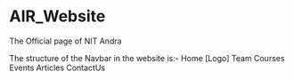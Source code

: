 # AIR_Website
The Official page of NIT Andra


The structure of the Navbar in the website is:-
    Home [Logo]
    Team
    Courses
    Events
    Articles
    ContactUs
